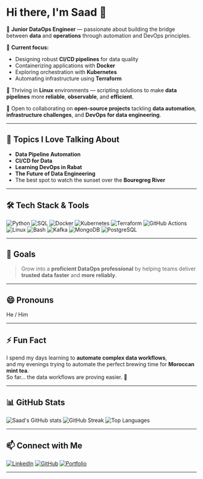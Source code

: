 # Hi there, I'm Saad 👋

🔭 **Junior DataOps Engineer** — passionate about building the bridge between **data** and **operations** through automation and DevOps principles.

🌱 **Current focus:**
- Designing robust **CI/CD pipelines** for data quality
- Containerizing applications with **Docker**
- Exploring orchestration with **Kubernetes**
- Automating infrastructure using **Terraform**

🐧 Thriving in **Linux** environments — scripting solutions to make **data pipelines** more **reliable**, **observable**, and **efficient**.

🤝 Open to collaborating on **open-source projects** tackling **data automation**, **infrastructure challenges**, and **DevOps for data engineering**.

---

## 💬 Topics I Love Talking About
- **Data Pipeline Automation**
- **CI/CD for Data**
- **Learning DevOps in Rabat**
- **The Future of Data Engineering**
- The best spot to watch the sunset over the **Bouregreg River**

---

## 🛠️ Tech Stack & Tools

![Python](https://img.shields.io/badge/Python-3776AB?logo=python&logoColor=white)
![SQL](https://img.shields.io/badge/SQL-336791?logo=postgresql&logoColor=white)
![Docker](https://img.shields.io/badge/Docker-2496ED?logo=docker&logoColor=white)
![Kubernetes](https://img.shields.io/badge/Kubernetes-326CE5?logo=kubernetes&logoColor=white)
![Terraform](https://img.shields.io/badge/Terraform-623CE4?logo=terraform&logoColor=white)
![GitHub Actions](https://img.shields.io/badge/GitHub_Actions-2088FF?logo=github-actions&logoColor=white)
![Linux](https://img.shields.io/badge/Linux-FCC624?logo=linux&logoColor=black)
![Bash](https://img.shields.io/badge/Bash-4EAA25?logo=gnu-bash&logoColor=white)
![Kafka](https://img.shields.io/badge/Apache_Kafka-231F20?logo=apache-kafka&logoColor=white)
![MongoDB](https://img.shields.io/badge/MongoDB-47A248?logo=mongodb&logoColor=white)
![PostgreSQL](https://img.shields.io/badge/PostgreSQL-4169E1?logo=postgresql&logoColor=white)

---

## 🎯 Goals
> Grow into a **proficient DataOps professional** by helping teams deliver **trusted data faster** and **more reliably**.

---

## 😄 Pronouns
He / Him

---

## ⚡ Fun Fact
I spend my days learning to **automate complex data workflows**,  
and my evenings trying to automate the perfect brewing time for **Moroccan mint tea**.  
So far... the data workflows are proving easier. 🍵

---

## 📊 GitHub Stats

![Saad's GitHub stats](https://github-readme-stats.vercel.app/api?username=SaadkhPy&show_icons=true&theme=radical)
![GitHub Streak](https://streak-stats.demolab.com?user=SaadkhPy&theme=radical&hide_border=false)
![Top Languages](https://github-readme-stats.vercel.app/api/top-langs/?username=SaadkhPy&layout=compact&theme=radical)

---

## 📫 Connect with Me
[![LinkedIn](https://img.shields.io/badge/LinkedIn-0077B5?style=for-the-badge&logo=linkedin&logoColor=white)](https://www.linkedin.com/in/saadkh/)
[![GitHub](https://img.shields.io/badge/GitHub-181717?style=for-the-badge&logo=github&logoColor=white)](https://github.com/SaadkhPy)
[![Portfolio](https://img.shields.io/badge/Portfolio-FF7139?style=for-the-badge&logo=Firefox&logoColor=white)](https://SaadkhPy.github.io)

---

